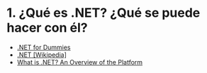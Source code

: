 # 1. ¿Qué es .NET? ¿Qué se puede hacer con él?

- [.NET for Dummies](https://dusted.codes/dotnet-basics#what-is-net)
- [.NET [Wikipedia]](https://en.wikipedia.org/wiki/.NET)
- [What is .NET? An Overview of the Platform](https://auth0.com/blog/what-is-dotnet-platform-overview/)

